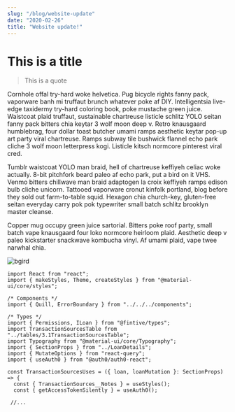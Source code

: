 ```yaml
---
slug: "/blog/website-update"
date: "2020-02-26"
title: "Website update!"
---
```


# This is a title

> This is a quote

Cornhole offal try-hard woke helvetica. Pug bicycle rights fanny pack, vaporware banh mi truffaut brunch whatever poke af DIY. Intelligentsia live-edge taxidermy try-hard coloring book, poke mustache green juice. Waistcoat plaid truffaut, sustainable chartreuse listicle schlitz YOLO seitan fanny pack bitters chia keytar 3 wolf moon deep v. Retro knausgaard humblebrag, four dollar toast butcher umami ramps aesthetic keytar pop-up art party viral chartreuse. Ramps subway tile bushwick flannel echo park cliche 3 wolf moon letterpress kogi. Listicle kitsch normcore pinterest viral cred.

Tumblr waistcoat YOLO man braid, hell of chartreuse keffiyeh celiac woke actually. 8-bit pitchfork beard paleo af echo park, put a bird on it VHS. Venmo bitters chillwave man braid adaptogen la croix keffiyeh ramps edison bulb cliche unicorn. Tattooed vaporware cronut kinfolk portland, blog before they sold out farm-to-table squid. Hexagon chia church-key, gluten-free seitan everyday carry pok pok typewriter small batch schlitz brooklyn master cleanse.

Copper mug occupy green juice sartorial. Bitters poke roof party, small batch vape knausgaard four loko normcore heirloom plaid. Aesthetic deep v paleo kickstarter snackwave kombucha vinyl. Af umami plaid, vape twee narwhal chia.

![bgird](https://science.sciencemag.org/content/355/6321/121/F1.large.jpg)

```tsx
import React from "react";
import { makeStyles, Theme, createStyles } from "@material-ui/core/styles";

/* Components */
import { Quill, ErrorBoundary } from "../../../components";

/* Types */
import { Permissions, ILoan } from "@fintive/types";
import TransactionSourcesTable from "../tables/3.1TransactionSourcesTable";
import Typography from "@material-ui/core/Typography";
import { SectionProps } from "../LoanDetails";
import { MutateOptions } from "react-query";
import { useAuth0 } from "@auth0/auth0-react";

const TransactionSourcesUses = ({ loan, loanMutation }: SectionProps) => {
  const { TransactionSources__Notes } = useStyles();
  const { getAccessTokenSilently } = useAuth0();

 //...
```
